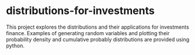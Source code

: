 # distributions-for-investments
This project explores the distributions and their applications for investments finance.  Examples of generating random variables and plotting their probability density and cumulative probably distributions are provided using python.
